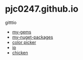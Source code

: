 pjc0247.github.io
=================

gitttio

* [my-gems](my-gems)
* [my-nuget-packages](my-nuget-packges)
* [color picker](http://pjc0247.github.io/index_old.html)
* [ip](http://pjc0247.github.io/ip)
* [chicken](http://pjc0247.github.io/chicken)
 
 
  
  
 
 
 
